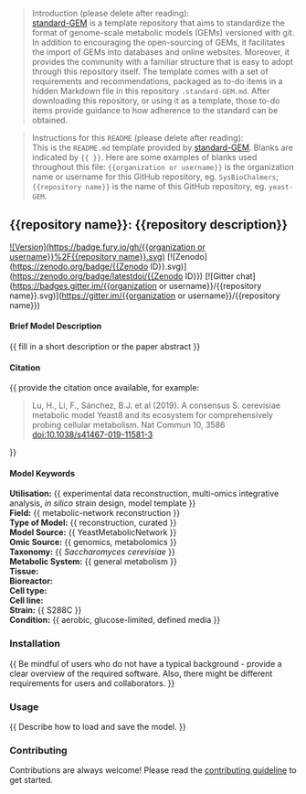 > Introduction (please delete after reading):  
[standard-GEM](https://github.com/SysBioChalmers/standard-GEM) is a template repository that aims to standardize the format of genome-scale metabolic models (GEMs) versioned with git. In addition to encouraging the open-sourcing of GEMs, it facilitates the import of GEMs into databases and online websites. Moreover, it provides the community with a familiar structure that is easy to adopt through this repository itself. The template comes with a set of requirements and recommendations, packaged as to-do items in a hidden Markdown file in this repository `.standard-GEM.md`. After downloading this repository, or using it as a template, those to-do items provide guidance to how adherence to the standard can be obtained.

> Instructions for this `README` (please delete after reading):  
This is the `README.md` template provided by [standard-GEM](https://github.com/SysBioChalmers/standard-GEM). Blanks are indicated by `{{ }}`. Here are some examples of blanks used throughout this file: `{{organization or username}}` is the organization name or username for this GitHub repository, eg. `SysBioChalmers`; `{{repository name}}` is the name of this GitHub repository, eg. `yeast-GEM`.


## {{repository name}}: {{repository description}}

[![Version](https://badge.fury.io/gh/{{organization or username}}%2F{{repository name}}.svg)](https://badge.fury.io/gh/sysbiochalmers/yeast-gem)
[![Zenodo](https://zenodo.org/badge/{{Zenodo ID}}.svg)](https://zenodo.org/badge/latestdoi/{{Zenodo ID}})
[![Gitter chat](https://badges.gitter.im/{{organization or username}}/{{repository name}}.svg)](https://gitter.im/{{organization or username}}/{{repository name}})


#### Brief Model Description

{{ fill in a short description or the paper abstract }}


#### Citation

{{ provide the citation once available, for example:
  > Lu, H., Li, F., Sánchez, B.J. et al (2019). A consensus S. cerevisiae metabolic model Yeast8 and its ecosystem for comprehensively probing cellular metabolism. Nat Commun 10, 3586 [doi:10.1038/s41467-019-11581-3](https://doi.org/10.1038/s41467-019-11581-3)

}}


#### Model Keywords

**Utilisation:** {{ experimental data reconstruction, multi-omics integrative analysis, _in silico_ strain design, model template }}  
**Field:** {{ metabolic-network reconstruction }}  
**Type of Model:** {{ reconstruction, curated }}  
**Model Source:** {{ YeastMetabolicNetwork }}  
**Omic Source:** {{ genomics, metabolomics }}  
**Taxonomy:** {{ _Saccharomyces cerevisiae_ }}  
**Metabolic System:** {{ general metabolism }}  
**Tissue:**  
**Bioreactor:**    
**Cell type:**  
**Cell line:**  
**Strain:** {{ S288C }}  
**Condition:** {{ aerobic, glucose-limited, defined media }}  


### Installation

{{ Be mindful of users who do not have a typical background - provide a clear overview of the required software. Also, there might be different requirements for users and collaborators. }}


### Usage

{{ Describe how to load and save the model. }}


### Contributing

Contributions are always welcome! Please read the [contributing guideline](.github/CONTRIBUTING.md) to get started.
